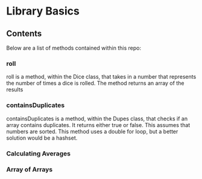 # Library Basics


## Contents
Below are a list of methods contained within this repo:

### roll
roll is a method, within the Dice class, that takes in a number that represents the number of times a dice is rolled.  The method returns an array of the results

### containsDuplicates
containsDuplicates is a method, within the Dupes class, that checks if an array contains duplicates.  It returns either true or false.  This assumes that numbers are sorted.  This method uses a double for loop, but a better solution would be a hashset.

### Calculating Averages


### Array of Arrays
